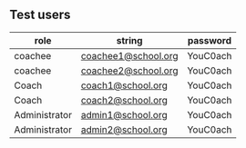 ## Test users


| role          | string               | password |
|---------------|---------------------|----------|
| coachee       | coachee1@school.org | YouC0ach |
| coachee       | coachee2@school.org | YouC0ach |
| Coach         | coach1@school.org   | YouC0ach |
| Coach         | coach2@school.org   | YouC0ach |
| Administrator | admin1@school.org   | YouC0ach |
| Administrator | admin2@school.org   | YouC0ach |
